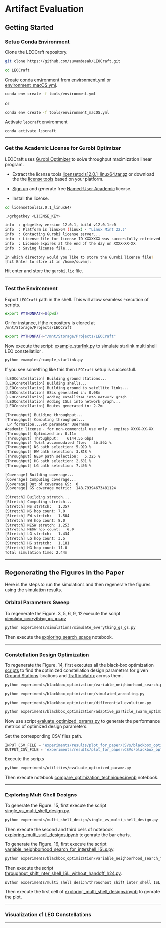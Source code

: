 # Artifact Evaluation

## Getting Started


### Setup Conda Environment

Clone the LEOCraft repository.

```bash
git clone https://github.com/suvambasak/LEOCraft.git
```

```bash
cd LEOCraft
```

Create conda environment from [environment.yml](/tools/environment.yml) or[ environment_macOS.yml](/tools/environment_macOS.yml).

```bash
conda env create -f tools/environment.yml
```
or

```bash
conda env create -f tools/environment_macOS.yml
```

Activate `leocraft` environment

```bash
conda activate leocraft
```

---




### Get the Academic License for Gurobi Optimizer

LEOCraft uses [Gurobi Optimizer](https://www.gurobi.com/) to solve throughput maximization linear program.

- Extract the license tools [licensetools12.0.1_linux64.tar.gz](/tools/licensetools12.0.1_linux64.tar.gz) or download the the [license tools](https://support.gurobi.com/hc/en-us/articles/360059842732-How-do-I-set-up-a-license-without-installing-the-full-Gurobi-package) based on your platform.

- [Sign up](https://portal.gurobi.com/iam/login/) and generate free [Named-User Academic](https://portal.gurobi.com/iam/licenses/request) license.

- Install the license.

```bash
cd licensetools12.0.1_linux64/
```

```bash
./grbgetkey <LICENSE_KEY>
```

```bash
info  : grbgetkey version 12.0.1, build v12.0.1rc0
info  : Platform is linux64 (linux) - "Linux Mint 22.1"
info  : Contacting Gurobi license server...
info  : License file for license ID XXXXXXX was successfully retrieved
info  : License expires at the end of the day on XXXX-XX-XX 
info  : Saving license file...

In which directory would you like to store the Gurobi license file?
[hit Enter to store it in /home/suvam]:
```

Hit enter and store the `gurobi.lic` file.

---

### Test the Environment

Export `LEOCraft` path in the shell. This will allow seamless execution of scripts.


```bash
export PYTHONPATH=$(pwd)
```

Or for instance, if the repository is cloned at `/mnt/Storage/Projects/LEOCraft`

```bash
export PYTHONPATH="/mnt/Storage/Projects/LEOCraft"
```

Now execute the script: [example_starlink.py](/examples/example_starlink.py) to simulate starlink multi shell LEO constellatiion.

```bash
python examples/example_starlink.py
```

If you see something like this then `LEOCraft` setup is successfull.

```bash
[LEOConstellation] Building ground stations...
[LEOConstellation] Building shells...
[LEOConstellation] Building ground to satellite links...                
[LEOConstellation] GSLs generated in: 0.08m                             
[LEOConstellation] Adding satellites into network graph...
[LEOConstellation] Adding ISLs into network graph...
[LEOConstellation] Routes generated in: 2.2m                            

[Throughput] Building throughput...
[Throughput] Computing throughput...                                    
 LP formation...Set parameter Username
Academic license - for non-commercial use only - expires XXXX-XX-XX
[Throughput] Optimized in: 0.11m                                        
[Throughput] Throughput:	6144.55 Gbps
[Throughput] Total accommodated flow:	30.562 %
[Throughput] NS path selection:	5.929 %
[Throughput] EW path selection:	3.848 %
[Throughput] NESW path selection:	5.325 %
[Throughput] HG path selection:	2.601 %
[Throughput] LG path selection:	7.466 %

[Coverage] Building coverage...
[Coverage] Computing coverage...
[Coverage] Out of coverage GS:	0
[Coverage] GS coverage metric:	148.79394673481124

[Stretch] Building stretch...
[Stretch] Computing stretch...                                          
[Stretch] NS stretch:	1.357
[Stretch] NS hop count:	7.0
[Stretch] EW stretch:	1.504
[Stretch] EW hop count:	8.0
[Stretch] NESW stretch:	1.253
[Stretch] NESW hop count:	6.0
[Stretch] LG stretch:	1.434
[Stretch] LG hop count:	3.5
[Stretch] HG stretch:	1.181
[Stretch] HG hop count:	11.0
Total simulation time: 2.44m
```

---


## Regenerating the Figures in the Paper

Here is the steps to run the simulations and then regenerate the figures using the simulation results.


### Orbital Parameters Sweep

To regenerate the Figure. 3, 5, 6, 9, 12 execute the script [simulate_everything_gs_gs.py](/experiments/simulations/simulate_everything_gs_gs.py)

```bash
python experiments/simulations/simulate_everything_gs_gs.py
```

Then execute the [exploring_search_space](/experiments/results/plot_for_paper/exploring_search_space.ipynb) notebook.


---

### Constellation Design Optimization

To regenerate the Figure. 14, first executes all the black-box optimization [scripts](/experiments/blackbox_optimization) to find the optimized constellation design parameters for given [Ground Stations](/dataset/ground_stations/cities_sorted_by_estimated_2025_pop_top_100.csv) locations and [Traffic Matrix](/dataset/traffic_metrics/population_only_tm_Gbps_100.json) across them.

```bash
python experiments/blackbox_optimization/variable_neighborhood_search.py
```

```bash
python experiments/blackbox_optimization/simulated_annealing.py
```

```bash
python experiments/blackbox_optimization/differential_evolution.py
```

```bash
python experiments/blackbox_optimization/adaptive_particle_swarm_optimization.py
```

Now use script [evaluate_optimized_params.py](/experiments/utilities/evaluate_optimized_params.py) to generate the performance metrics of optimized design parameters.

Set the corresponding CSV files path.

```python
INPUT_CSV_FILE = 'experiments/results/plot_for_paper/CSVs/blackbox_optimization/VNS/VNS_WDK.csv'
OUTPUT_CSV_FILE = 'experiments/results/plot_for_paper/CSVs/blackbox_optimization/VNS/VNS_WDK_PERF.csv'
```

Execute the scripts

```bash
python experiments/utilities/evaluate_optimized_params.py
```

Then execute notebook [compare_optimization_techniques.ipynb](/experiments/results/plot_for_paper/compare_optimization_techniques.ipynb) notebook. 

---


### Exploring Mult-Shell Designs

To generate the Figure. 15, first execute the script [single_vs_multi_shell_design.py](/experiments/multi_shell_design/single_vs_multi_shell_design.py).

```bash
python experiments/multi_shell_design/single_vs_multi_shell_design.py
```

Then execute the second and third cells of notebook [exploring_multi_shell_designs.ipynb](/experiments/results/plot_for_paper/exploring_multi_shell_designs.ipynb) to genrate the bar charts.

To generate the Figure. 16, first execute the script [variable_neighborhood_search_for_intershell_ISLs.py](/experiments/blackbox_optimization/variable_neighborhood_search_for_intershell_ISLs.py).

```bash
python experiments/blackbox_optimization/variable_neighborhood_search_for_intershell_ISLs.py
```

Then execute the script [throughput_shift_inter_shell_ISL_without_handoff_h24.py](/experiments/multi_shell_design/throughput_shift_inter_shell_ISL_without_handoff_h24.py).

```bash
python experiments/multi_shell_design/throughput_shift_inter_shell_ISL_without_handoff_h24.py
```

Then execute the first cell of [exploring_multi_shell_designs.ipynb](/experiments/results/plot_for_paper/exploring_multi_shell_designs.ipynb) to genrate the plot.

---

### Visualization of LEO Constellations

---